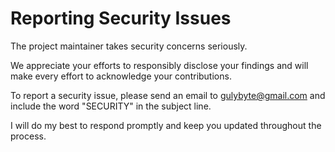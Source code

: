 # **Reporting Security Issues**

The project maintainer takes security concerns seriously.

We appreciate your efforts to responsibly disclose your findings and will make every effort to acknowledge your contributions.

To report a security issue, please send an email to [gulybyte@gmail.com](mailto:gulybyte@gmail.com) and include the word "SECURITY" in the subject line.

I will do my best to respond promptly and keep you updated throughout the process.
